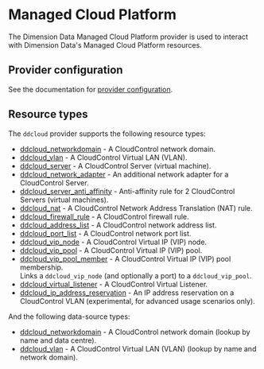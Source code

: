 # Managed Cloud Platform

The Dimension Data Managed Cloud Platform provider is used to interact with Dimension Data's Managed Cloud Platform resources.

## Provider configuration

See the documentation for [provider configuration](provider.md).

## Resource types

The `ddcloud` provider supports the following resource types:

* [ddcloud_networkdomain](resource_types/networkdomain.md) - A CloudControl network domain.
* [ddcloud_vlan](resource_types/vlan.md) - A CloudControl Virtual LAN (VLAN).
* [ddcloud_server](resource_types/server.md) - A CloudControl Server (virtual machine).
* [ddcloud_network_adapter](resource_types/network_adapter.md) - An additional network adapter for a CloudControl Server.
* [ddcloud_server_anti_affinity](resource_types/server_anti_affinity.md) - Anti-affinity rule for 2 CloudControl Servers (virtual machines).
* [ddcloud_nat](resource_types/nat.md) - A CloudControl Network Address Translation (NAT) rule.
* [ddcloud_firewall_rule](resource_types/firewall_rule.md) - A CloudControl firewall rule.
* [ddcloud_address_list](resource_types/address_list.md) - A CloudControl network address list.
* [ddcloud_port_list](resource_types/port_list.md) - A CloudControl network port list.
* [ddcloud_vip_node](resource_types/vip_node.md) - A CloudControl Virtual IP (VIP) node.
* [ddcloud_vip_pool](resource_types/vip_pool.md) - A CloudControl Virtual IP (VIP) pool.
* [ddcloud_vip_pool_member](resource_types/vip_pool_member.md) - A CloudControl Virtual IP (VIP) pool membership.  
Links a `ddcloud_vip_node` (and optionally a port) to a `ddcloud_vip_pool`.
* [ddcloud_virtual_listener](resource_types/virtual_listener.md) - A CloudControl Virtual Listener.
* [ddcloud_ip_address_reservation](resource_types/ip_address_reservation.md) - An IP address reservation on a CloudControl VLAN (experimental, for advanced usage scenarios only).

And the following data-source types:

* [ddcloud_networkdomain](datasource_types/networkdomain.md) - A CloudControl network domain (lookup by name and data centre).
* [ddcloud_vlan](datasource_types/vlan.md) - A CloudControl Virtual LAN (VLAN) (lookup by name and network domain).
